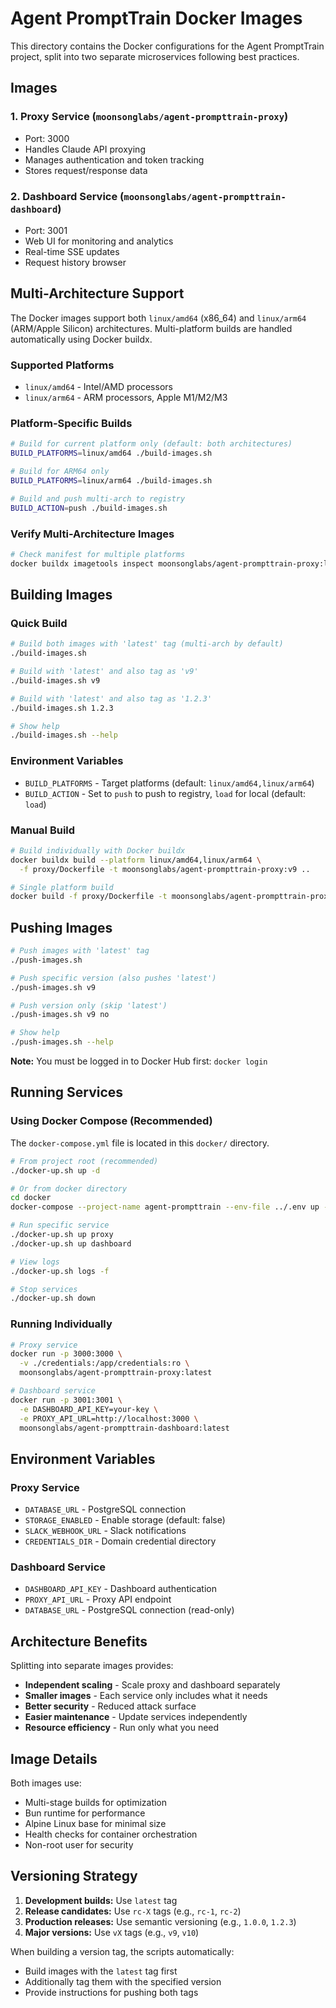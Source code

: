 # Agent PromptTrain Docker Images

This directory contains the Docker configurations for the Agent PromptTrain project, split into two separate microservices following best practices.

## Images

### 1. Proxy Service (`moonsonglabs/agent-prompttrain-proxy`)

- Port: 3000
- Handles Claude API proxying
- Manages authentication and token tracking
- Stores request/response data

### 2. Dashboard Service (`moonsonglabs/agent-prompttrain-dashboard`)

- Port: 3001
- Web UI for monitoring and analytics
- Real-time SSE updates
- Request history browser

## Multi-Architecture Support

The Docker images support both `linux/amd64` (x86_64) and `linux/arm64` (ARM/Apple Silicon) architectures. Multi-platform builds are handled automatically using Docker buildx.

### Supported Platforms

- `linux/amd64` - Intel/AMD processors
- `linux/arm64` - ARM processors, Apple M1/M2/M3

### Platform-Specific Builds

```bash
# Build for current platform only (default: both architectures)
BUILD_PLATFORMS=linux/amd64 ./build-images.sh

# Build for ARM64 only
BUILD_PLATFORMS=linux/arm64 ./build-images.sh

# Build and push multi-arch to registry
BUILD_ACTION=push ./build-images.sh
```

### Verify Multi-Architecture Images

```bash
# Check manifest for multiple platforms
docker buildx imagetools inspect moonsonglabs/agent-prompttrain-proxy:latest
```

## Building Images

### Quick Build

```bash
# Build both images with 'latest' tag (multi-arch by default)
./build-images.sh

# Build with 'latest' and also tag as 'v9'
./build-images.sh v9

# Build with 'latest' and also tag as '1.2.3'
./build-images.sh 1.2.3

# Show help
./build-images.sh --help
```

### Environment Variables

- `BUILD_PLATFORMS` - Target platforms (default: `linux/amd64,linux/arm64`)
- `BUILD_ACTION` - Set to `push` to push to registry, `load` for local (default: `load`)

### Manual Build

```bash
# Build individually with Docker buildx
docker buildx build --platform linux/amd64,linux/arm64 \
  -f proxy/Dockerfile -t moonsonglabs/agent-prompttrain-proxy:v9 ..

# Single platform build
docker build -f proxy/Dockerfile -t moonsonglabs/agent-prompttrain-proxy:v9 ..
```

## Pushing Images

```bash
# Push images with 'latest' tag
./push-images.sh

# Push specific version (also pushes 'latest')
./push-images.sh v9

# Push version only (skip 'latest')
./push-images.sh v9 no

# Show help
./push-images.sh --help
```

**Note:** You must be logged in to Docker Hub first: `docker login`

## Running Services

### Using Docker Compose (Recommended)

The `docker-compose.yml` file is located in this `docker/` directory.

```bash
# From project root (recommended)
./docker-up.sh up -d

# Or from docker directory
cd docker
docker-compose --project-name agent-prompttrain --env-file ../.env up -d

# Run specific service
./docker-up.sh up proxy
./docker-up.sh up dashboard

# View logs
./docker-up.sh logs -f

# Stop services
./docker-up.sh down
```

### Running Individually

```bash
# Proxy service
docker run -p 3000:3000 \
  -v ./credentials:/app/credentials:ro \
  moonsonglabs/agent-prompttrain-proxy:latest

# Dashboard service
docker run -p 3001:3001 \
  -e DASHBOARD_API_KEY=your-key \
  -e PROXY_API_URL=http://localhost:3000 \
  moonsonglabs/agent-prompttrain-dashboard:latest
```

## Environment Variables

### Proxy Service

- `DATABASE_URL` - PostgreSQL connection
- `STORAGE_ENABLED` - Enable storage (default: false)
- `SLACK_WEBHOOK_URL` - Slack notifications
- `CREDENTIALS_DIR` - Domain credential directory

### Dashboard Service

- `DASHBOARD_API_KEY` - Dashboard authentication
- `PROXY_API_URL` - Proxy API endpoint
- `DATABASE_URL` - PostgreSQL connection (read-only)

## Architecture Benefits

Splitting into separate images provides:

- **Independent scaling** - Scale proxy and dashboard separately
- **Smaller images** - Each service only includes what it needs
- **Better security** - Reduced attack surface
- **Easier maintenance** - Update services independently
- **Resource efficiency** - Run only what you need

## Image Details

Both images use:

- Multi-stage builds for optimization
- Bun runtime for performance
- Alpine Linux base for minimal size
- Health checks for container orchestration
- Non-root user for security

## Versioning Strategy

1. **Development builds:** Use `latest` tag
2. **Release candidates:** Use `rc-X` tags (e.g., `rc-1`, `rc-2`)
3. **Production releases:** Use semantic versioning (e.g., `1.0.0`, `1.2.3`)
4. **Major versions:** Use `vX` tags (e.g., `v9`, `v10`)

When building a version tag, the scripts automatically:

- Build images with the `latest` tag first
- Additionally tag them with the specified version
- Provide instructions for pushing both tags
